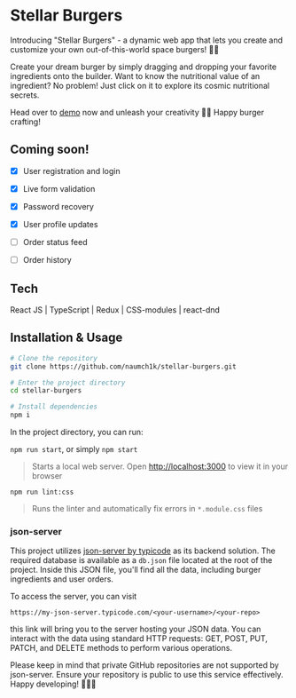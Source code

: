 # Stellar Burgers
Introducing "Stellar Burgers" - a dynamic web app that lets you create and customize your own out-of-this-world space burgers! 🚀🍔

Create your dream burger by simply dragging and dropping your favorite ingredients onto the builder. Want to know the nutritional value of an ingredient? No problem! Just click on it to explore its cosmic nutritional secrets.

Head over to [demo](https://naumch1k.github.io/stellar-burgers/) now and unleash your creativity 🌌🍔 Happy burger crafting!

## Coming soon!
- [x] User registration and login
- [x] Live form validation
- [x] Password recovery
- [x] User profile updates
- [ ] Order status feed
- [ ] Order history


## Tech
React JS | TypeScript | Redux | CSS-modules | react-dnd

## Installation & Usage

```bash
# Clone the repository
git clone https://github.com/naumch1k/stellar-burgers.git

# Enter the project directory
cd stellar-burgers

# Install dependencies
npm i
```
In the project directory, you can run:

`npm run start`, or simply `npm start`
> Starts a local web server. Open [http://localhost:3000](http://localhost:3000) to view it in your browser

`npm run lint:css`
> Runs the linter and automatically fix errors in `*.module.css` files


### json-server

This project utilizes [json-server by typicode](https://my-json-server.typicode.com/ ) as its backend solution. The required database is available as a `db.json` file located at the root of the project. Inside this JSON file, you'll find all the data, including burger ingredients and user orders.

To access the server, you can visit

`https://my-json-server.typicode.com/<your-username>/<your-repo>`

this link will bring you to the server hosting your JSON data. You can interact with the data using standard HTTP requests: GET, POST, PUT, PATCH, and DELETE methods to perform various operations.

Please keep in mind that private GitHub repositories are not supported by json-server. Ensure your repository is public to use this service effectively. Happy developing! 🍔👩‍💻
